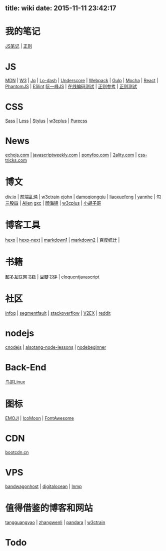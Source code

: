 title: wiki
date: 2015-11-11 23:42:17
---


# 我的笔记

[JS笔记](../js/javascript笔记/) | [正则](../js/regex/)

# JS

[MDN](https://developer.mozilla.org/en-US/) | [W3](http://www.w3.org/standards/webdesign/) | [Jq](http://api.jquery.com/) | [Lo-dash](https://lodash.com/docs) | [Underscore](http://www.bootcss.com/p/underscore/#extend) | [Webpack](http://webpack.github.io/docs/) | [Gulp](https://github.com/gulpjs/gulp/tree/master/docs) | [Mocha](https://mochajs.org/) | [React](https://facebook.github.io/react/) | [PhantomJS](http://phantomjs.org/documentation/) | [ESlint](http://eslint.org/docs/user-guide/configuring)
[阮一峰JS](http://javascript.ruanyifeng.com/) | [在线编码测试](http://jsbin.com) | [正则参考](http://www.xiaoleilu.com/regex-guide/) | [正则测试](http://www.regexplanet.com)

# CSS

[Sass](http://sass-lang.com/documentation/file.SASS_REFERENCE.html) | [Less](http://lesscss.org/features/#features-overview-feature) | [Stylus](http://stylus-lang.com/) | [w3cplus](http://www.w3cplus.com/) | [Purecss](http://purecss.io/)

# News

[echojs.com](http://www.echojs.com/) | [javascriptweekly.com](http://javascriptweekly.com/) | [ponyfoo.com](https://ponyfoo.com/) | [2ality.com](http://www.2ality.com/) | [css-tricks.com](https://css-tricks.com/)

# 博文

[div.io](http://div.io/) | [前端乱炖](http://www.html-js.com/) | [w3ctrain](http://www.w3ctrain.com/)
[ejohn](http://ejohn.org/) | [damoqiongqiu](http://damoqiongqiu.iteye.com/ ) | [liaoxuefeng](http://www.liaoxuefeng.com/) | [yannhe](http://yannhe.com/c3 ) | [勾三股四](http://jiongks.name/) | [Alien](http://www.baidufe.com/)
[gxc](http://gxcsoccer.github.io/) | [顔海镜](http://yanhaijing.com/) | [w3cplus](http://www.w3cplus.com/) | [小胡子哥](http://www.barretlee.com/entry/)

# 博客工具

[hexo](https://hexo.io/) | [hexo-next](http://theme-next.iissnan.com/) | [markdown1](https://github.com/LearnShare/Learning-Markdown) | [markdown2](https://github.com/guodongxiaren/README) | [百度统计](http://tongji.baidu.com/ 'adrthux') |

# 书籍

[超多互联网书籍](https://github.com/justjavac/free-programming-books-zh_CN) | [豆瓣书评](http://book.douban.com/) | [eloquentjavascript](http://eloquentjavascript.net/)

# 社区

[infoq](http://www.infoq.com/cn/) | [segmentfault](http://segmentfault.com/) | [stackoverflow](http://stackoverflow.com/) | [V2EX](http://www.v2ex.com/) | [reddit](https://www.reddit.com/ 'cdsza')

# nodejs

[cnodejs](https://cnodejs.org/getstart) | [alsotang-node-lessons](https://github.com/alsotang/node-lessons) | [nodebeginner](http://www.nodebeginner.org/index-zh-cn.html)

# Back-End

[鸟哥Linux](http://vbird.dic.ksu.edu.tw/linux_basic/linux_basic.php )

# 图标

[EMOJI](http://www.emoji-cheat-sheet.com/) | [IcoMoon](https://icomoon.io/) | [FontAwesome](http://fontawesome.io/icons/)

# CDN

[bootcdn.cn](http://www.bootcdn.cn/)

# VPS

[bandwagonhost](https://bandwagonhost.com/clientarea.php?action=products) | [digitalocean](https://www.digitalocean.com/ ) | [lnmp](http://www.lnmp.org/)

# 值得借鉴的博客和网站

[tangguangyao](http://tangguangyao.github.io/) | [zhangwenli](http://zhangwenli.com/) | [pandara](http://pandara.xyz/) | [w3ctrain](http://www.w3ctrain.com/about/)

# Todo


